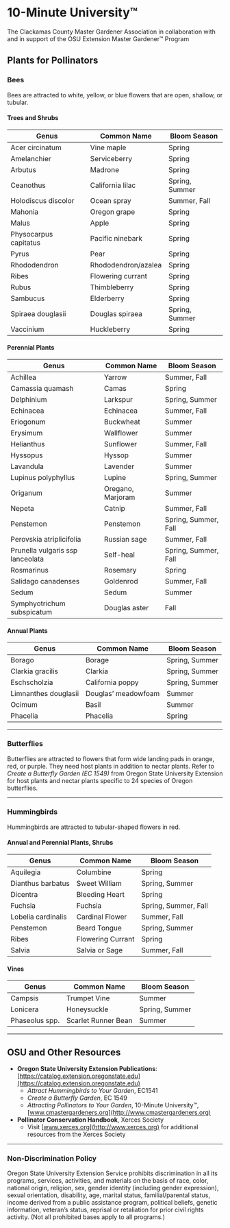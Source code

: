 # 10-Minute University™  
The Clackamas County Master Gardener Association in collaboration with and in support of the OSU Extension Master Gardener™ Program  

## Plants for Pollinators  

### Bees  
Bees are attracted to white, yellow, or blue flowers that are open, shallow, or tubular.  

#### Trees and Shrubs  
| Genus                  | Common Name         | Bloom Season       |
|------------------------|---------------------|--------------------|
| Acer circinatum        | Vine maple          | Spring             |
| Amelanchier            | Serviceberry        | Spring             |
| Arbutus                | Madrone             | Spring             |
| Ceanothus              | California lilac    | Spring, Summer     |
| Holodiscus discolor    | Ocean spray         | Summer, Fall       |
| Mahonia                | Oregon grape        | Spring             |
| Malus                  | Apple               | Spring             |
| Physocarpus capitatus  | Pacific ninebark    | Spring             |
| Pyrus                  | Pear                | Spring             |
| Rhododendron           | Rhododendron/azalea| Spring             |
| Ribes                  | Flowering currant   | Spring             |
| Rubus                  | Thimbleberry        | Spring             |
| Sambucus               | Elderberry          | Spring             |
| Spiraea douglasii      | Douglas spiraea     | Spring, Summer     |
| Vaccinium              | Huckleberry         | Spring             |

#### Perennial Plants  
| Genus                  | Common Name         | Bloom Season       |
|------------------------|---------------------|--------------------|
| Achillea               | Yarrow              | Summer, Fall       |
| Camassia quamash       | Camas               | Spring             |
| Delphinium             | Larkspur            | Spring, Summer     |
| Echinacea              | Echinacea           | Summer, Fall       |
| Eriogonum              | Buckwheat           | Summer             |
| Erysimum               | Wallflower          | Summer             |
| Helianthus             | Sunflower           | Summer, Fall       |
| Hyssopus               | Hyssop              | Summer             |
| Lavandula              | Lavender            | Summer             |
| Lupinus polyphyllus    | Lupine              | Spring, Summer     |
| Origanum               | Oregano, Marjoram   | Summer             |
| Nepeta                 | Catnip              | Summer, Fall       |
| Penstemon              | Penstemon           | Spring, Summer, Fall |
| Perovskia atriplicifolia| Russian sage        | Summer, Fall       |
| Prunella vulgaris ssp lanceolata | Self-heal | Spring, Summer, Fall |
| Rosmarinus             | Rosemary            | Spring             |
| Salidago canadenses    | Goldenrod           | Summer, Fall       |
| Sedum                  | Sedum               | Summer             |
| Symphyotrichum subspicatum | Douglas aster    | Fall               |

#### Annual Plants  
| Genus                  | Common Name         | Bloom Season       |
|------------------------|---------------------|--------------------|
| Borago                 | Borage              | Spring, Summer     |
| Clarkia gracilis       | Clarkia             | Spring, Summer     |
| Eschscholzia           | California poppy    | Spring, Summer     |
| Limnanthes douglasii   | Douglas’ meadowfoam | Summer             |
| Ocimum                 | Basil               | Summer             |
| Phacelia               | Phacelia            | Spring             |

---

### Butterflies  
Butterflies are attracted to flowers that form wide landing pads in orange, red, or purple. They need host plants in addition to nectar plants. Refer to *Create a Butterfly Garden (EC 1549)* from Oregon State University Extension for host plants and nectar plants specific to 24 species of Oregon butterflies.  

---

### Hummingbirds  
Hummingbirds are attracted to tubular-shaped flowers in red.  

#### Annual and Perennial Plants, Shrubs  
| Genus                  | Common Name         | Bloom Season       |
|------------------------|---------------------|--------------------|
| Aquilegia              | Columbine           | Spring             |
| Dianthus barbatus      | Sweet William       | Spring, Summer     |
| Dicentra               | Bleeding Heart      | Spring             |
| Fuchsia                | Fuchsia             | Spring, Summer, Fall |
| Lobelia cardinalis     | Cardinal Flower     | Summer, Fall       |
| Penstemon              | Beard Tongue        | Spring, Summer     |
| Ribes                  | Flowering Currant   | Spring             |
| Salvia                 | Salvia or Sage      | Summer, Fall       |

#### Vines  
| Genus                  | Common Name         | Bloom Season       |
|------------------------|---------------------|--------------------|
| Campsis                | Trumpet Vine        | Summer             |
| Lonicera               | Honeysuckle         | Spring, Summer     |
| Phaseolus spp.         | Scarlet Runner Bean | Summer             |

---

## OSU and Other Resources  
- **Oregon State University Extension Publications**: [https://catalog.extension.oregonstate.edu](https://catalog.extension.oregonstate.edu)  
  - *Attract Hummingbirds to Your Garden*, EC1541  
  - *Create a Butterfly Garden*, EC 1549  
  - *Attracting Pollinators to Your Garden*, 10-Minute University™, [www.cmastergardeners.org](http://www.cmastergardeners.org)  
- **Pollinator Conservation Handbook**, Xerces Society  
  - Visit [www.xerces.org](http://www.xerces.org) for additional resources from the Xerces Society  

---

### Non-Discrimination Policy  
Oregon State University Extension Service prohibits discrimination in all its programs, services, activities, and materials on the basis of race, color, national origin, religion, sex, gender identity (including gender expression), sexual orientation, disability, age, marital status, familial/parental status, income derived from a public assistance program, political beliefs, genetic information, veteran’s status, reprisal or retaliation for prior civil rights activity. (Not all prohibited bases apply to all programs.)
